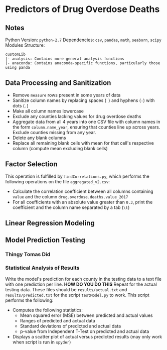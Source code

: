 # Predictors of Drug Overdose Deaths

## Notes
Python Version: `python-2.7`
Dependencies: `csv`, `pandas`, `math`, `seaborn`, `scipy`
Modules Structure:
```
customLib
|- analysis: Contains more general analysis functions
|- anaconda: Contains anaconda-specific functions, particularly those using panda
```

## Data Processing and Sanitization

* Remove `measure` rows present in some years of data
* Sanitize column names by replacing spaces (` `) and hyphens (`-`) with dots (`.`)
* Make all column names lowercase
* Exclude any counties lacking values for drug overdose deaths
* Aggregate data from all 4 years into one CSV file with column names in the form
`column.name_year`, ensuring that counties line up across years. Exclude counties
missing from any year.
* Delete any blank columns
* Replace all remaining blank cells with mean for that cell's respective column (compute mean excluding blank cells)

## Factor Selection
This operation is fulfilled by `findCorrelations.py`, which performs the following
operations on the file `aggregated_v2.csv`:
* Calculate the correlation coefficient between all columns containing `value`
and the column `drug.overdose.deaths.value_2017`
* For all coefficients with an absolute value greater than `0.3`, print the
coefficient and the column name separated by a tab (`\t`)

## Linear Regression Modeling

## Model Prediction Testing

### Thingy Tomas Did

### Statistical Analysis of Results
Write the model's prediction for each county in the testing data to a text file
with one prediction per line. **HOW DO YOU DO THIS** Repeat for the actual
testing data. These files should be `results/actual.txt` and `results/predicted.txt`
for the script `testModel.py` to work. This script performs the following:
* Computes the following statistics:
  * Mean squared error (MSE) between predicted and actual values
  * Ranges of predicted and actual data
  * Standard deviations of predicted and actual data
  * p-value from Independent T-Test on predicted and actual data
* Displays a scatter plot of actual versus predicted results (may only work
  when script is run in `spyder`)
